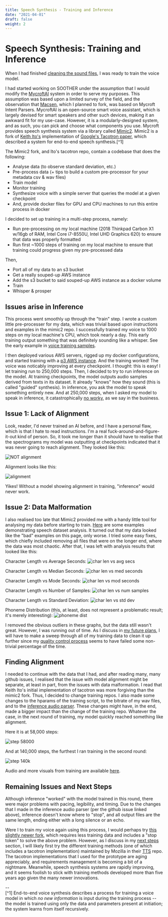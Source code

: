 ```yaml
---
title: Speech Synthesis - Training and Inference
date: "2021-04-01"
draft: false
weight: 2
---
```

 
# Speech Synthesis: Training and Inference
 
When I had finished [cleaning the sound files](/doc/001-technical-management-soother-sound), I was ready to train the voice model.

I had started working on SOOTHER under the assumption that I would modify the [MycroftAI](https://mycroft.ai/) system in order to serve my purposes. This assumption was based upon a limited survey of the field, and the observation that [Macsen](http://techiaith.cymru/packages/macsen/?lang=en), which I planned to fork, was based on Mycroft Intent Parsers. MycroftAI is an open-source smart voice assistant, which is largely devised for smart speakers and other such devices, making it an awkward fit for my use-case. However, it is a modularly-designed system, and as such, you can pick and choose what components you use. Mycroft provides speech synthesis system via a library called [Mimic2](https://github.com/MycroftAI/mimic2). Mimic2 is a fork of [Keith Ito's](https://github.com/keithito/tacotron) implementation of [Google's Tacotron paper](https://google.github.io/tacotron/), which described a system for end-to-end speech synthesis.[^1]

The Mimic2 fork, and Ito's tacotron repo, contain a codebase that does the following: 
- Analyse data (to observe standard deviation, etc.)
- Pre-process data (+ tips to build a custom pre-processor for your metadata csv & wav files)
- Train model
- Monitor training
- Synthesize voice with a simple server that queries the model at a given checkpoint
- And, provide docker files for GPU and CPU machines to run this entire process in docker

I decided to set up training in a multi-step process, namely: 
- Run pre-processing on my local machine (2018 Thinkpad Carbon X1 w/16gb of RAM, Intel Core i7-8550U, Intel UHD Graphics 620) to ensure that data was properly formatted
- Run first ~1000 steps of training on my local machine to ensure that training could progress given my pre-processed data

Then,
- Port all of my data to an s3 bucket
- Get a really souped-up AWS instance
- Add the s3 bucket to said souped-up AWS instance as a docker volume
- Train 
- Whisper & prosper

## Issues arise in Inference

This process went smoothly up through the "train" step. I wrote a custom little pre-processer for my data, which was trivial based upon instructions and examples in the mimic2 repo. I successfully trained my voice to 1000 steps on my local machine's CPU, which took nearly a day. This early training output something that was definitely sounding like a whisper. See the early example in [voice training samples](/voice/002-soother-training-samples).

I then deployed various AWS servers, rigged up my docker configurations, and started training with a [p3 AWS instance](/docs/006-soother-hardware). And the training worked! The voice was noticably improving at every checkpoint. I thought: this is easy! I let training run to 250,000 steps. Then, I decided to try to run inference on the model. At training checkpoints, the model outputs audio samples derived from texts in its dataset. It already "knows" how they sound (this is called "guided" synthesis). In inference, you ask the model to speak something entirely new. And at 250,000 steps, when I asked my model to speak in inference, it catastrophically [no worky](/docs/002-soother-training-samples#inference-round-one), as we say in the business.

## Issue 1: Lack of Alignment

Look, reader, I'd never trained an AI before, and I have a personal flaw, which is that I hate to read instructions. I'm a real fuck-around-and-figure-it-out kind of person. So, it took me longer than it should have to realise that the spectrograms my model was outputting at checkpoints indicated that it was never going to reach alignment. They looked like this:

![NOT alignment](/images/step-245000-align.png)

Alignment looks like this: 

![alignment](/images/alignment_eval.png)

Yikes! Without a model showing alignment in training, "inference" would never work. 

## Issue 2: Data Malformation

I also realised too late that Mimic2 provided me with a handy little tool for analysing my data before starting to train. [Here](https://github.com/MycroftAI/mimic2#visualizing-your-data) are some examples demonstrating speech dataset analysis. It turned out that my data looked like the "bad" examples on this page, only worse. I tried some easy fixes, which chiefly included removing all files that were on the longer end, where the data was most chaotic. After that, I was left with analysis results that looked like this: 

Character Length vs Average Seconds:
![char len vs avg secs](/images/char_len_vs_avg_secs.png)

Character Length vs Median Seconds: 
![char len vs med seconds](/images/char_len_vs_med_secs.png)

Character Length vs Mode Seconds:
![char len vs mod seconds](/images/char_len_vs_mode_secs.png)

Character Length vs Number of Samples:
![char len vs num samples](/images/char_len_vs_num_samples.png)

Character Length vs Standard Deviation:
![char len vs std dev](/images/char_len_vs_std.png)

Phoneme Distribution (this, at least, does not represent a problematic result; it's merely interesting):
![phoneme dist](/images/phoneme_dist.png)

I removed the obvious outliers in these graphs, but the data still wasn't great. However, I was running out of time. As I discuss in [my future plans](/next-gen), I will have to make a sweep through all of my training data to clean it up further since my [quality control process](/docs/001-technical-management-soother-sound#remaining-issues-with-data-quality) seems to have failed some non-trivial percentage of the time. 

## Finding Alignment

I needed to continue with the data that I had, and after reading many, many github issues, I realised that the issue with model alignment might be separate, at least in part, from the issues with data malformation. I read that Keith Ito's initial implementation of tacotron was more forgiving than the mimic2 fork. Thus, I decided to change training repos. I also made some changes to the hparams of the training script, to the bitrate of my wav files, and to the [inference audio parser](https://github.com/keithito/tacotron/issues/92). These changes might have, in the end, made a bigger impact than the change of the training repo. Whatever the case, in the next round of training, my model quickly reached something like alignment.

Here it is at 58,000 steps: 

![step 58000](/images/step-58000-align.png)

And at 140,000 steps, the furthest I ran training in the second round: 

![step 140k](/images/step-140000-align.png)

Audio and more visuals from training are available [here](/voice/002-soother-training-samples).

## Remaining Issues and Next Steps

Although inference "worked" with the model trained in this round, there were major problems with pacing, legibility, and timing. Due to the changes that I made in the inference audio parser (per the github issue linked above), inference doesn't know where to "stop", and all output files are the same length, ending either with a long silence or an echo. 

Were I to train my voice again using this process, I would perhaps try [this slightly newer fork](https://github.com/begeekmyfriend/tacotron), which requires less training data and includes a "stop token" to solve the above problem. However, as I discuss in my [next steps](/next-gen) section, I will likely first try the different training methods (one of which includes a tacotron implementation) maintained by Mozilla in their [TTS](https://github.com/mozilla/TTS) repo. The tacotron implementations that I used for the prototype are aging appreciably, and requirements management is becoming a bit of a nightmare. Meanwhile, speech synthesis systems are rapidly improving, and it seems foolish to stick with training methods developed more than five years ago given the many newer innovations. 


--   
[^1] End-to-end voice synthesis describes a process for training a voice model in which *no new information* is input during the training process -- the model is trained using only the data and parameters present at initiation; the system learns from itself recursively. 